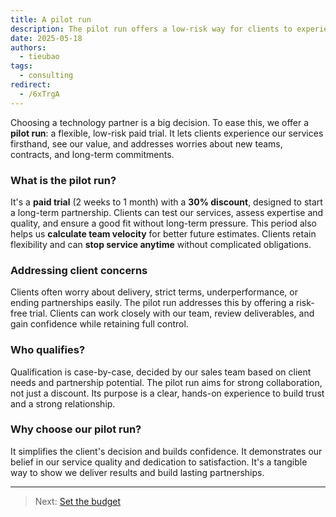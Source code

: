 ```yaml
---
title: A pilot run
description: The pilot run offers a low-risk way for clients to experience our services firsthand. It's a paid trial designed to build trust and ensure a good fit before a long-term commitment.
date: 2025-05-18
authors:
  - tieubao
tags:
  - consulting
redirect:
  - /6xTrgA
---
```


Choosing a technology partner is a big decision. To ease this, we offer a **pilot run**: a flexible, low-risk paid trial. It lets clients experience our services firsthand, see our value, and addresses worries about new teams, contracts, and long-term commitments.

### What is the pilot run?

It's a **paid trial** (2 weeks to 1 month) with a **30% discount**, designed to start a long-term partnership. Clients can test our services, assess expertise and quality, and ensure a good fit without long-term pressure. This period also helps us **calculate team velocity** for better future estimates. Clients retain flexibility and can **stop service anytime** without complicated obligations.

### Addressing client concerns

Clients often worry about delivery, strict terms, underperformance, or ending partnerships easily. The pilot run addresses this by offering a risk-free trial. Clients can work closely with our team, review deliverables, and gain confidence while retaining full control.

### Who qualifies?

Qualification is case-by-case, decided by our sales team based on client needs and partnership potential. The pilot run aims for strong collaboration, not just a discount. Its purpose is a clear, hands-on experience to build trust and a strong relationship.

### Why choose our pilot run?

It simplifies the client's decision and builds confidence. It demonstrates our belief in our service quality and dedication to satisfaction. It's a tangible way to show we deliver results and build lasting partnerships.

---

> Next: [Set the budget](setting-the-budget.md)
